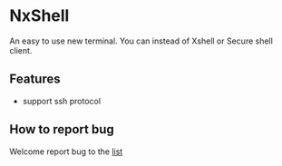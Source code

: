# NxShell

An easy to use new terminal. You can instead of Xshell or Secure shell client.

## Features

- support ssh protocol

## How to report bug

Welcome report bug to the [list](https://github.com/nxshell/nxshell/issues)

<!--
**nxshell/nxshell** is a ✨ _special_ ✨ repository because its `README.md` (this file) appears on your GitHub profile.

Here are some ideas to get you started:

- 🔭 I’m currently working on ...
- 🌱 I’m currently learning ...
- 👯 I’m looking to collaborate on ...
- 🤔 I’m looking for help with ...
- 💬 Ask me about ...
- 📫 How to reach me: ...
- 😄 Pronouns: ...
- ⚡ Fun fact: ...
-->

